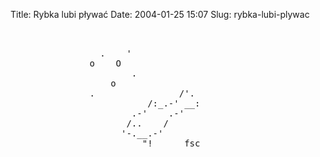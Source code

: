 Title: Rybka lubi pływać
Date: 2004-01-25 15:07
Slug: rybka-lubi-plywac

<pre>


                 .    '
               o    O
                       .
                   o
               .                /'.
                          /:_.-' __:
                       .-'    .-'
                      /..    /
                     '-.__.-'
                         "!      fsc
</pre>


